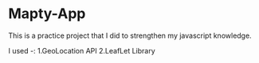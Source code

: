 # Mapty-App
This is a practice project that I did to strengthen my javascript knowledge.

I used -:
1.GeoLocation API
2.LeafLet Library        

